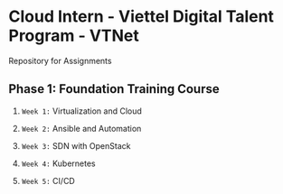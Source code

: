 # Cloud Intern - Viettel Digital Talent Program - VTNet

Repository for Assignments

## Phase 1: Foundation Training Course

1. `Week 1:` Virtualization and Cloud

2. `Week 2:` Ansible and Automation

3. `Week 3:` SDN with OpenStack

4. `Week 4:` Kubernetes

5. `Week 5:` CI/CD
